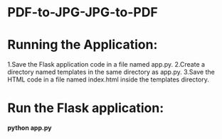 # PDF-to-JPG-JPG-to-PDF

<h1>Running the Application: </h1>
1.Save the Flask application code in a file named app.py.
2.Create a directory named templates in the same directory as app.py.
3.Save the HTML code in a file named index.html inside the templates directory.

<h1>Run the Flask application:</h1>
 <B> python app.py </B> 
